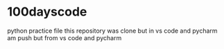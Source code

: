 # 100dayscode
python practice file
this repository was clone but in vs code and pycharm
am push but from vs code and pycharm
